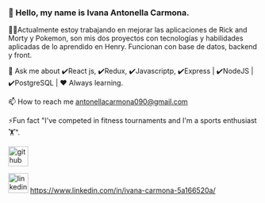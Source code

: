 ### 🙋 Hello, my name is Ivana Antonella Carmona.


 👨‍💻Actualmente estoy trabajando en mejorar las aplicaciones de Rick and Morty y Pokemon, son mis dos proyectos con tecnologías y habilidades aplicadas de lo aprendido en Henry. Funcionan con base de datos, backend y front.
 
 💬 Ask me about ✔️React js, ✔️Redux,  ✔️Javascriptp, ✔️Express | ✔️NodeJS | ✔️PostgreSQL | ♥️ Always learning.
 
 📫 How to reach me antonellacarmona090@gmail.com

 
⚡Fun fact "I've competed in fitness tournaments and I'm a sports enthusiast🏋️".


[<img src='https://cdn.jsdelivr.net/npm/simple-icons@3.0.1/icons/github.svg' alt='github' height='40'>](https://github.com/https://github.com/antonella-carmona)  

 [<img src='https://cdn.jsdelivr.net/npm/simple-icons@3.0.1/icons/linkedin.svg' alt='linkedin' height='40'>](https://www.linkedin.com/in/https://www.linkedin.com/in/antonella-carmona-5a166520a//) https://www.linkedin.com/in/ivana-carmona-5a166520a/


  




